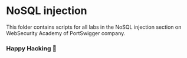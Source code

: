 # NoSQL injection
This folder contains scripts for all labs in the NoSQL injection section on WebSecurity Academy of PortSwigger company.

### Happy Hacking 👾

